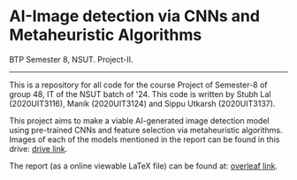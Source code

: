 # AI-Image detection via CNNs and Metaheuristic Algorithms
BTP Semester 8, NSUT. Project-II.
***

This is a repository for all code for the course Project of Semester-8 of group 48, IT of the NSUT batch of '24. This code is written by Stubh Lal (2020UIT3116), Manik (2020UIT3124) and Sippu Utkarsh (2020UIT3137).

This project aims to make a viable AI-generated image detection model using pre-trained CNNs and feature selection via metaheuristic algorithms.
Images of each of the models mentioned in the report can be found in this drive: [drive link](https://drive.google.com/drive/folders/15lqHhL4YbiWINfZM3rOD8BLtQmXvcwmV?usp=sharing).

The report (as a online viewable LaTeX file) can be found at: [overleaf link](https://www.overleaf.com/read/tbfyxbzydrwh#25913f).

